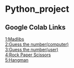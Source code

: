 # Python_project


## Google Colab Links
[1:Madlibs](https://colab.research.google.com/drive/1LorSXm4zkKeZ_TyUyNshqtcbC9vD0lKs?usp=sharing) <br>
[2:Guess the number(computer)](https://colab.research.google.com/drive/1af97ycRQyzL38PtF_GY-QHws02sX1Cxg?usp=sharing) <br>
[3:Guess the number(user)](https://colab.research.google.com/drive/1jxEqPd2Yp5N6fU6jRXYNyx_HW9eIl-67?usp=sharing) <br>
[4:Rock Paper Scissors](https://colab.research.google.com/drive/1pMaU13OQ5-JjyKW9K1NEiLp3wqqmSdvH?usp=sharing) <br>
[5:Hangman](https://colab.research.google.com/drive/1ivkGoBfJPTMY0Hk7A_XNmombAuvDzz5U?usp=sharing)
